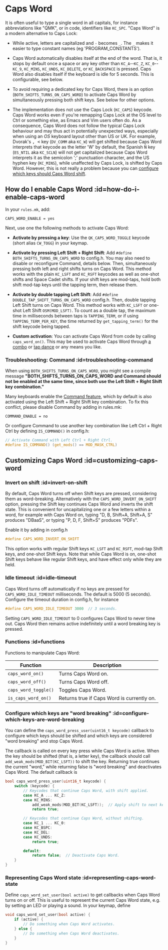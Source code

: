 # Caps Word

It is often useful to type a single word in all capitals, for instance
abbreviations like "QMK", or in code, identifiers like `KC_SPC`. "Caps Word" is
a modern alternative to Caps Lock:

* While active, letters are capitalized and `-` becomes `_`. The `_` makes it easier
  to type constant names (eg 'PROGRAM\_CONSTANTS').

* Caps Word automatically disables
  itself at the end of the word. That is, it stops by default once a space or
  any key other than `KC_A`--`KC_Z`, `KC_0`--`KC_9`, `KC_MINS`, `KC_UNDS`,
  `KC_DELETE`, or `KC_BACKSPACE` is pressed. Caps Word also disables itself if
  the keyboard is idle for 5 seconds. This is configurable, see below.

* To avoid requiring a dedicated key for Caps Word, there is an option
  (`BOTH_SHIFTS_TURNS_ON_CAPS_WORD`) to activate Caps Word by simultaneously
  pressing both shift keys. See below for other options.

* The implementation does not use the Caps Lock (`KC_CAPS`) keycode. Caps Word
  works even if you're remapping Caps Lock at the OS level to Ctrl or something
  else, as Emacs and Vim users often do. As a consequence, Caps Word does not
  follow the typical Caps Lock behaviour and may thus act in potentially
  unexpected ways, especially when using an *OS* keyboard layout other than US
  or UK. For example, Dvorak's <kbd>, <</kbd> key (`DV_COMM` aka `KC_W`) will
  get shifted because Caps Word interprets that keycode as the letter 'W' by
  default, the Spanish <kbd>Ñ</kbd> key (`ES_NTIL` aka `KC_SCLN`) will not get
  capitalized because Caps Word interprets it as the semicolon ';' punctuation
  character, and the US hyphen key (`KC_MINS`), while unaffected by Caps Lock,
  is shifted by Caps Word. However, this is not really a problem because you can
  [configure which keys should Caps Word
  shift](#configure-which-keys-are-word-breaking).


## How do I enable Caps Word :id=how-do-i-enable-caps-word

In your `rules.mk`, add:

```make
CAPS_WORD_ENABLE = yes
```

Next, use one the following methods to activate Caps Word:

* **Activate by pressing a key**: Use the `QK_CAPS_WORD_TOGGLE` keycode (short
  alias `CW_TOGG`) in your keymap.

* **Activate by pressing Left Shift + Right Shift**: Add `#define
  BOTH_SHIFTS_TURNS_ON_CAPS_WORD` to config.h. You may also need to disable or
  reconfigure Command, details below. Then, simultaneously pressing both left
  and right shifts turns on Caps Word. This method works with the plain
  `KC_LSFT` and `KC_RSFT` keycodes as well as one-shot shifts and Space Cadet
  shifts. If your shift keys are mod-taps, hold both shift mod-tap keys until
  the tapping term, then release them.

* **Activate by double tapping Left Shift**: Add `#define
  DOUBLE_TAP_SHIFT_TURNS_ON_CAPS_WORD` config.h. Then, double tapping Left Shift
  turns on Caps Word. This method works with `KC_LSFT` or one-shot Left Shift
  `OSM(MOD_LSFT)`. To count as a double tap, the maximum time in milliseconds
  between taps is `TAPPING_TERM`, or if using `TAPPING_TERM_PER_KEY`, the time
  returned by `get_tapping_term()` for the shift keycode being tapped.

* **Custom activation**: You can activate Caps Word from code by calling
  `caps_word_on()`. This may be used to activate Caps Word through [a
  combo](feature_combo.md) or [tap dance](feature_tap_dance.md) or any means
  you like.

### Troubleshooting: Command :id=troubleshooting-command

When using `BOTH_SHIFTS_TURNS_ON_CAPS_WORD`, you might see a compile message
**"BOTH_SHIFTS_TURNS_ON_CAPS_WORD and Command should not be enabled at the same
time, since both use the Left Shift + Right Shift key combination."**

Many keyboards enable the [Command feature](feature_command.md), which by
default is also activated using the Left Shift + Right Shift key combination. To
fix this conflict, please disable Command by adding in rules.mk:

```make
COMMAND_ENABLE = no
```

Or configure Command to use another key combination like Left Ctrl + Right Ctrl
by defining `IS_COMMAND()` in config.h:

```c
// Activate Command with Left Ctrl + Right Ctrl.
#define IS_COMMAND() (get_mods() == MOD_MASK_CTRL)
```


## Customizing Caps Word :id=customizing-caps-word

### Invert on shift :id=invert-on-shift

By default, Caps Word turns off when Shift keys are pressed, considering them as
word-breaking. Alternatively with the `CAPS_WORD_INVERT_ON_SHIFT` option,
pressing the Shift key continues Caps Word and inverts the shift state. This
is convenient for uncapitalizing one or a few letters within a word, for
example with Caps Word on, typing "D, B, Shift+A, Shift+A, S" produces "DBaaS",
or typing "P, D, F, Shift+S" produces "PDFs".

Enable it by adding in config.h

```c
#define CAPS_WORD_INVERT_ON_SHIFT
```

This option works with regular Shift keys `KC_LSFT` and `KC_RSFT`, mod-tap Shift
keys, and one-shot Shift keys. Note that while Caps Word is on, one-shot Shift
keys behave like regular Shift keys, and have effect only while they are held.


### Idle timeout :id=idle-timeout

Caps Word turns off automatically if no keys are pressed for
`CAPS_WORD_IDLE_TIMEOUT` milliseconds. The default is 5000 (5 seconds).
Configure the timeout duration in config.h, for instance

```c
#define CAPS_WORD_IDLE_TIMEOUT 3000  // 3 seconds.
```

Setting `CAPS_WORD_IDLE_TIMEOUT` to 0 configures Caps Word to never time out.
Caps Word then remains active indefinitely until a word breaking key is pressed.


### Functions :id=functions

Functions to manipulate Caps Word:

| Function                | Description                                    |
|-------------------------|------------------------------------------------|
| `caps_word_on()`        | Turns Caps Word on.                            |
| `caps_word_off()`       | Turns Caps Word off.                           |
| `caps_word_toggle()`    | Toggles Caps Word.                             |
| `is_caps_word_on()`     | Returns true if Caps Word is currently on.     |


### Configure which keys are "word breaking" :id=configure-which-keys-are-word-breaking

You can define the `caps_word_press_user(uint16_t keycode)` callback to
configure which keys should be shifted and which keys are considered "word
breaking" and stop Caps Word.

The callback is called on every key press while Caps Word is active. When the
key should be shifted (that is, a letter key), the callback should call
`add_weak_mods(MOD_BIT(KC_LSFT))` to shift the key. Returning true continues the
current "word," while returning false is "word breaking" and deactivates Caps
Word. The default callback is

```c
bool caps_word_press_user(uint16_t keycode) {
    switch (keycode) {
        // Keycodes that continue Caps Word, with shift applied.
        case KC_A ... KC_Z:
        case KC_MINS:
            add_weak_mods(MOD_BIT(KC_LSFT));  // Apply shift to next key.
            return true;

        // Keycodes that continue Caps Word, without shifting.
        case KC_1 ... KC_0:
        case KC_BSPC:
        case KC_DEL:
        case KC_UNDS:
            return true;

        default:
            return false;  // Deactivate Caps Word.
    }
}
```


### Representing Caps Word state :id=representing-caps-word-state

Define `caps_word_set_user(bool active)` to get callbacks when Caps Word turns
on or off. This is useful to represent the current Caps Word state, e.g. by
setting an LED or playing a sound. In your keymap, define

```c
void caps_word_set_user(bool active) {
    if (active) {
        // Do something when Caps Word activates.
    } else {
        // Do something when Caps Word deactivates.
    }
}
```

